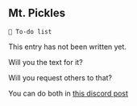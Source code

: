 ## Mt. Pickles

`📃 To-do list`

This entry has not been written yet.

Will you the text for it?

Will you request others to that?

You can do both
in [this discord post](<https://discord.com/channels/562910943848169472/1173922660489633802>)

<!---
keywords:  
aliases: 
-->